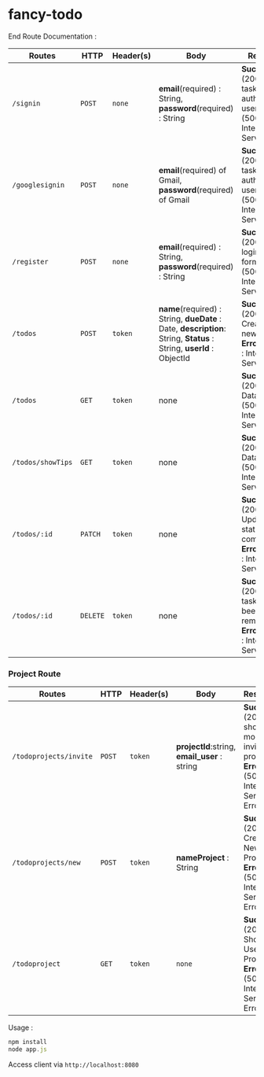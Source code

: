 # fancy-todo
End Route Documentation : 

| Routes           | HTTP   | Header(s) | Body                                                         | Response                                                     | Description                                                 |
| ---------------- | ------ | --------- | ------------------------------------------------------------ | ------------------------------------------------------------ | ----------------------------------------------------------- |
| `/signin   `        | `POST`   | `none`      | **email**(required) : String, **password**(required) : String | **Success** : (200) show task of authenticated user, **Error** : (500) : Internal Server Error | User can login                                              |
| `/googlesignin   `       | `POST`   | `none`      | **email**(required) of Gmail, **password**(required) of Gmail | **Success** : (200) show task of authenticated user, **Error** : (500) : Internal Server Error | User can login with Google email                            |
| `/register`        | `POST`   | `none`      | **email**(required) : String, **password**(required) : String | **Success** : (200) show login form**Error** : (500) : Internal Server Error | User signing up as a new user                               |
| `/todos`    | `POST`   | `token`     | **name**(required) : String, **dueDate** : Date, **description**: String, **Status** : String, **userId** : ObjectId | **Success** : (200) Created a new task **Error** : (500) : Internal Server Error | Create a new task                                           |
| `/todos`   | `GET` | `token`   |   none    | **Success** : (200) Fetch Data **Error** : (500) : Internal Server Error  | Show all tasks for authenticated user
| `/todos/showTips `       | `GET`    | `token`     | none                                                         | **Success** : (200) Fetch Data **Error** : (500) : Internal Server Error | Show video Tips from youtube                   |
| `/todos/:id` | `PATCH`    | `token`     | none                                                         | **Success** : (200) Updated status and completedAt **Error** : (500) : Internal Server Error | Updating a name, description,status and due date |
| `/todos/:id` | `DELETE` | `token`     | none                                                         | **Success** : (200) The task has been removed, **Error** : (500) : Internal Server Error | Remove the task                                             |

### Project Route

| Routes           | HTTP   | Header(s) | Body                                                         | Response                                                     | Description                                                 |
| ---------------- | ------ | --------- | ------------------------------------------------------------ | ------------------------------------------------------------ | ----------------------------------------------------------- |
| `/todoprojects/invite   `        | `POST`   | `token`      | **projectId**:string, **email_user** : string | **Success** : (200) show modals of invited projects, **Error** : (500) : Internal Server Error | User can either accept or decline invited project                                            |
| `/todoprojects/new  `        | `POST`   | `token`      | **nameProject** : String   | **Success** : (201) Create a New Project, **Error** : (500) : Internal Server Error | User created a new project                                            |
| `/todoproject  `        | `GET`   | `token`      | `none` | **Success** : (200) Show User Project, **Error** : (500) : Internal Server Error | Show all authenticated user projects |

Usage :

```javascript
npm install
node app.js
```

Access client via `http://localhost:8080`<br>